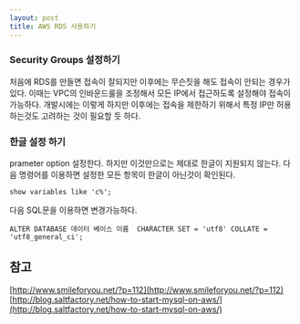 ```yaml
---
layout: post
title: AWS RDS 사용하기
---
```


### Security Groups 설정하기
처음에 RDS를 만들면 접속이 잘되지만 이후에는 무슨짓을 해도 접속이 안되는 경우가 있다. 이때는
VPC의 인바운드룰을 조정해서 모든 IP에서 접근하도록 설정해야 접속이 가능하다. 개발시에는 이렇게 하지만 이후에는 접속을 제한하기 위해서 특정 IP만 허용하는것도 고려하는 것이 필요할 듯 하다.

### 한글 설정 하기 
prameter option 설정한다. 하지만 이것만으로는 제대로 한글이 지원되지 않는다. 
다음 명령어를 이용하면 설정한 모든 항목이 한글이 아닌것이 확인된다. 
```
show variables like 'c%';
```

다음 SQL문을 이용하면 변경가능하다.
```
ALTER DATABASE 데이터 베이스 이름  CHARACTER SET = 'utf8' COLLATE = 'utf8_general_ci';
```

## 참고
[http://www.smileforyou.net/?p=112](http://www.smileforyou.net/?p=112)  
[http://blog.saltfactory.net/how-to-start-mysql-on-aws/](http://blog.saltfactory.net/how-to-start-mysql-on-aws/)

